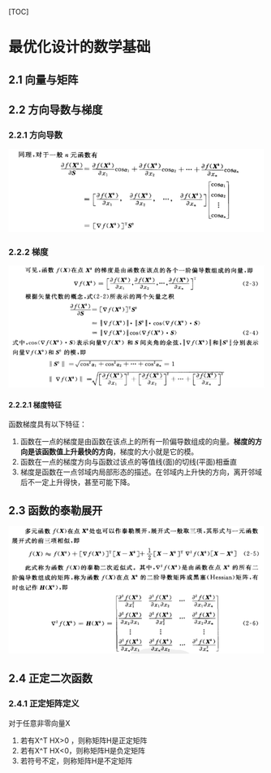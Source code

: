 [TOC]



# 最优化设计的数学基础

## 2.1 向量与矩阵

## 2.2 方向导数与梯度

### 2.2.1 方向导数

![3](img/3.png)

### 2.2.2 梯度

![4](img/4.png)

#### 2.2.2.1 梯度特征

函数梯度具有以下特征：

1. 函数在一点的梯度是由函数在该点上的所有一阶偏导数组成的向量。**梯度的方向是该函数值上升最快的方向**，梯度的大小就是它的模。
2. 函数在一点的梯度方向与函数过该点的等值线(面)的切线(平面)相垂直
3. 梯度是函数在一点邻域内局部形态的描述。在邻域内上升快的方向，离开邻域后不一定上升得快，甚至可能下降。

## 2.3 函数的泰勒展开

![5](img/5.png)

## 2.4 正定二次函数

### 2.4.1 正定矩阵定义

对于任意非零向量X

1. 若有X^T HX>0 ，则称矩阵H是正定矩阵
2. 若有X^T HX<0，则称矩阵H是负定矩阵
3. 若符号不定，则称矩阵H是不定矩阵



